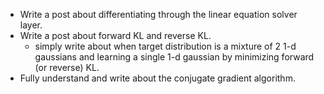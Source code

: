 - Write a post about differentiating through the linear equation solver layer.
- Write a post about forward KL and reverse KL.
  - simply write about when target distribution is a mixture of 2 1-d gaussians and learning a single 1-d gaussian by minimizing forward (or reverse) KL.
- Fully understand and write about the conjugate gradient algorithm.